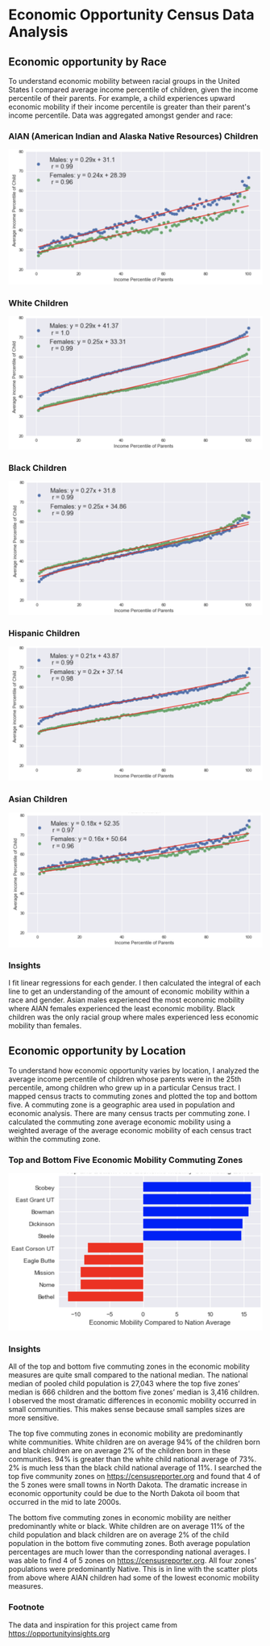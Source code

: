 # Economic Opportunity Census Data Analysis
## Economic opportunity by Race
To understand economic mobility between racial groups in the United States I compared average income percentile of children, given the income percentile of their parents. For example, a child experiences upward economic mobility if their income percentile is greater than their parent's income percentile.  Data was aggregated amongst gender and race:

### AIAN (American Indian and Alaska Native Resources) Children
![alt text](charts/AIAN_children.png)

### White Children
![alt text](charts/white_children.png)

### Black Children
![alt text](charts/black_children.png)

### Hispanic Children
![alt text](charts/hispanic_children.png)

### Asian Children
![alt text](charts/asian_children.png)


### Insights
I fit linear regressions for each gender. I then calculated the integral of each line to get an understanding of the amount of economic mobility within a race and gender.  Asian males experienced the most economic mobility where AIAN females experienced the least economic mobility.  Black children was the only racial group where males experienced less economic mobility than females. 

## Economic opportunity by Location 
To understand how economic opportunity varies by location, I analyzed the average income percentile of children whose parents were in the 25th percentile, among children who grew up in a particular Census tract. I mapped census tracts to commuting zones and plotted the top and bottom five. A commuting zone is a geographic area used in population and economic analysis. There are many census tracts per commuting zone.  I calculated the commuting zone average economic mobility using a weighted average of the average economic mobility of each census tract within the commuting zone.

### Top and Bottom Five Economic Mobility Commuting Zones
![alt text](charts/top_bottom.png)

### Insights
All of the top and bottom five commuting zones in the economic mobility measures are quite small compared to the national median. The national median of pooled child population is 27,043 where the top five zones’ median is 666 children and the bottom five zones’ median is 3,416 children.  I observed the most dramatic differences in economic mobility occurred in small communities. This makes sense because small samples sizes are more sensitive.

The top five commuting zones in economic mobility are predominantly white communities. White children are on average 94% of the children born and black children are on average 2% of the children born in these communities.  94% is greater than the white child national average of 73%.  2% is much less than the black child national average of 11%. I searched the top five community zones on https://censusreporter.org and found that 4 of the 5 zones were small towns in North Dakota.  The dramatic increase in economic opportunity could be due to the North Dakota oil boom that occurred in the mid to late 2000s. 

The bottom five commuting zones in economic mobility are neither predominantly white or black.  White children are on average 11% of the child population and black children are on average 2% of the child population in the bottom five commuting zones. Both average population percentages are much lower than the corresponding national averages.  I was able to find 4 of 5 zones on https://censusreporter.org.  All four zones’ populations were predominantly Native.  This is in line with the scatter plots from above where AIAN children had some of the lowest economic mobility measures. 

### Footnote
The data and inspiration for this project came from https://opportunityinsights.org
